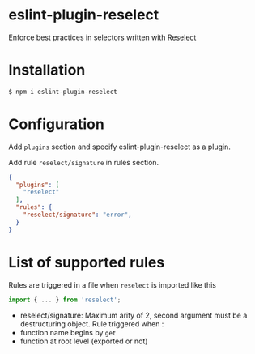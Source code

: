 eslint-plugin-reselect
========================

Enforce best practices in selectors written with [Reselect](https://github.com/reactjs/reselect)

# Installation

```sh
$ npm i eslint-plugin-reselect
```

# Configuration

Add `plugins` section and specify eslint-plugin-reselect as a plugin.

Add rule `reselect/signature` in rules section.

```json
{
  "plugins": [
    "reselect"
  ],
  "rules": {
    "reselect/signature": "error",
  }
}
```

# List of supported rules

Rules are triggered in a file when `reselect` is imported like this 
```js
import { ... } from 'reselect';
```
* reselect/signature: Maximum arity of 2, second argument must be a destructuring object. Rule triggered when :
 * function name begins by `get`
 * function at root level (exported or not)
 
# License

eslint-plugin-reselect is licensed under the [MIT License](http://www.opensource.org/licenses/mit-license.php).

